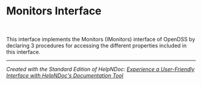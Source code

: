 # Monitors Interface

&nbsp;

This interface implements the Monitors (IMonitors) interface of OpenDSS by declaring 3 procedures for accessing the different properties included in this interface.


***
_Created with the Standard Edition of HelpNDoc: [Experience a User-Friendly Interface with HelpNDoc's Documentation Tool](<https://www.helpndoc.com/feature-tour/stunning-user-interface/>)_

